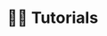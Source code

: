 ---
title: 👐🏼 Tutorials
url: tutorials

# View.
#   1 = List
#   2 = Compact
#   3 = Card
view: 2

# Optional header image (relative to `static/media/` folder).
header: 
  image: "tutoriales-header.webp"
  caption: "Photo adapted from [**Alexei Scutari**](https://unsplash.com/@scutal) on [Unsplash](https://unsplash.com)"

breadcrumbs: [""]  
---